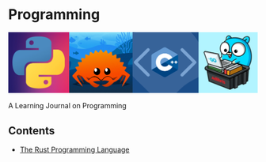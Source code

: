 # Programming
![banner](./images/banner2.png)

A Learning Journal on Programming

## Contents
- [The Rust Programming Language](./rust-book/)